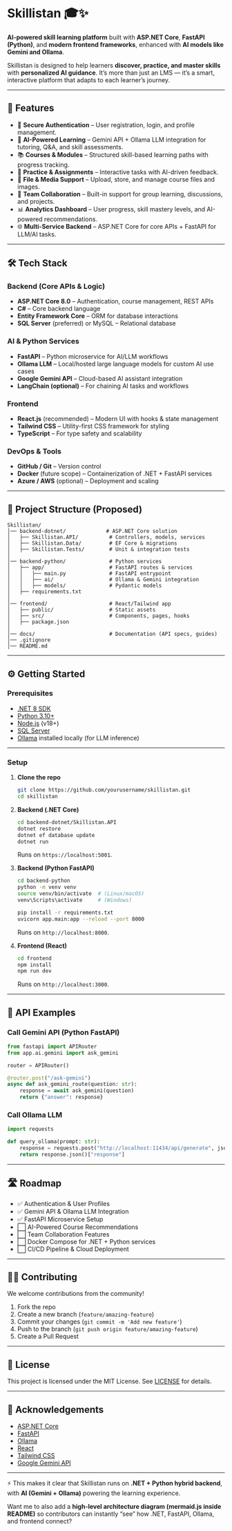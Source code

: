 # Skillistan 🎓✨

**AI-powered skill learning platform** built with **ASP.NET Core**, **FastAPI (Python)**, and **modern frontend frameworks**, enhanced with **AI models like Gemini and Ollama**.

Skillistan is designed to help learners **discover, practice, and master skills** with **personalized AI guidance**. It’s more than just an LMS — it’s a smart, interactive platform that adapts to each learner’s journey.

---

## 🚀 Features

* 🔐 **Secure Authentication** – User registration, login, and profile management.
* 🤖 **AI-Powered Learning** – Gemini API + Ollama LLM integration for tutoring, Q\&A, and skill assessments.
* 📚 **Courses & Modules** – Structured skill-based learning paths with progress tracking.
* 📝 **Practice & Assignments** – Interactive tasks with AI-driven feedback.
* 💾 **File & Media Support** – Upload, store, and manage course files and images.
* 👥 **Team Collaboration** – Built-in support for group learning, discussions, and projects.
* 📊 **Analytics Dashboard** – User progress, skill mastery levels, and AI-powered recommendations.
* 🌐 **Multi-Service Backend** – ASP.NET Core for core APIs + FastAPI for LLM/AI tasks.

---

## 🛠️ Tech Stack

### Backend (Core APIs & Logic)

* **ASP.NET Core 8.0** – Authentication, course management, REST APIs
* **C#** – Core backend language
* **Entity Framework Core** – ORM for database interactions
* **SQL Server** (preferred) or MySQL – Relational database

### AI & Python Services

* **FastAPI** – Python microservice for AI/LLM workflows
* **Ollama LLM** – Local/hosted large language models for custom AI use cases
* **Google Gemini API** – Cloud-based AI assistant integration
* **LangChain (optional)** – For chaining AI tasks and workflows

### Frontend

* **React.js** (recommended) – Modern UI with hooks & state management
* **Tailwind CSS** – Utility-first CSS framework for styling
* **TypeScript** – For type safety and scalability

### DevOps & Tools

* **GitHub / Git** – Version control
* **Docker** (future scope) – Containerization of .NET + FastAPI services
* **Azure / AWS** (optional) – Deployment and scaling

---

## 📂 Project Structure (Proposed)

```
Skillistan/
│── backend-dotnet/             # ASP.NET Core solution
│   ├── Skillistan.API/          # Controllers, models, services
│   ├── Skillistan.Data/         # EF Core & migrations
│   ├── Skillistan.Tests/        # Unit & integration tests
│
│── backend-python/              # Python services
│   ├── app/                     # FastAPI routes & services
│   │   ├── main.py              # FastAPI entrypoint
│   │   ├── ai/                  # Ollama & Gemini integration
│   │   ├── models/              # Pydantic models
│   ├── requirements.txt
│
│── frontend/                    # React/Tailwind app
│   ├── public/                  # Static assets
│   ├── src/                     # Components, pages, hooks
│   ├── package.json
│
│── docs/                        # Documentation (API specs, guides)
│── .gitignore
│── README.md
```

---

## ⚙️ Getting Started

### Prerequisites

* [.NET 8 SDK](https://dotnet.microsoft.com/download/dotnet/8.0)
* [Python 3.10+](https://www.python.org/downloads/)
* [Node.js](https://nodejs.org/) (v18+)
* [SQL Server](https://www.microsoft.com/en-us/sql-server/sql-server-downloads)
* [Ollama](https://ollama.ai/) installed locally (for LLM inference)

---

### Setup

1. **Clone the repo**

   ```bash
   git clone https://github.com/yourusername/skillistan.git
   cd skillistan
   ```

2. **Backend (.NET Core)**

   ```bash
   cd backend-dotnet/Skillistan.API
   dotnet restore
   dotnet ef database update
   dotnet run
   ```

   Runs on `https://localhost:5001`.

3. **Backend (Python FastAPI)**

   ```bash
   cd backend-python
   python -m venv venv
   source venv/bin/activate  # (Linux/macOS)
   venv\Scripts\activate     # (Windows)

   pip install -r requirements.txt
   uvicorn app.main:app --reload --port 8000
   ```

   Runs on `http://localhost:8000`.

4. **Frontend (React)**

   ```bash
   cd frontend
   npm install
   npm run dev
   ```

   Runs on `http://localhost:3000`.

---

## 🔗 API Examples

### Call Gemini API (Python FastAPI)

```python
from fastapi import APIRouter
from app.ai.gemini import ask_gemini

router = APIRouter()

@router.post("/ask-gemini")
async def ask_gemini_route(question: str):
    response = await ask_gemini(question)
    return {"answer": response}
```

### Call Ollama LLM

```python
import requests

def query_ollama(prompt: str):
    response = requests.post("http://localhost:11434/api/generate", json={"model": "llama2", "prompt": prompt})
    return response.json()["response"]
```

---

## 🛣️ Roadmap

* ✅ Authentication & User Profiles
* ✅ Gemini API & Ollama LLM Integration
* ✅ FastAPI Microservice Setup
* ⬜ AI-Powered Course Recommendations
* ⬜ Team Collaboration Features
* ⬜ Docker Compose for .NET + Python services
* ⬜ CI/CD Pipeline & Cloud Deployment

---

## 🧑‍💻 Contributing

We welcome contributions from the community!

1. Fork the repo
2. Create a new branch (`feature/amazing-feature`)
3. Commit your changes (`git commit -m 'Add new feature'`)
4. Push to the branch (`git push origin feature/amazing-feature`)
5. Create a Pull Request

---

## 📜 License

This project is licensed under the MIT License. See [LICENSE](LICENSE) for details.

---

## 🙌 Acknowledgements

* [ASP.NET Core](https://dotnet.microsoft.com/apps/aspnet)
* [FastAPI](https://fastapi.tiangolo.com/)
* [Ollama](https://ollama.ai/)
* [React](https://reactjs.org/)
* [Tailwind CSS](https://tailwindcss.com/)
* [Google Gemini API](https://ai.google/)

---

⚡ This makes it clear that Skillistan runs on **.NET + Python hybrid backend**, with **AI (Gemini + Ollama)** powering the learning experience.

Want me to also add a **high-level architecture diagram (mermaid.js inside README)** so contributors can instantly “see” how .NET, FastAPI, Ollama, and frontend connect?
